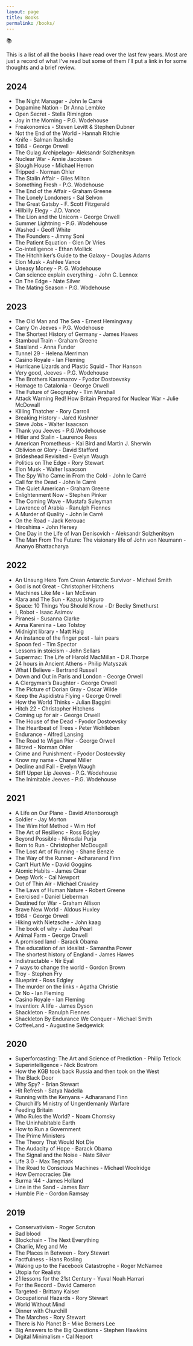 ```yaml
---
layout: page
title: Books
permalink: /books/
---
```

📚

This is a list of all the books I have read over the last few years. Most are just a record of what I've read but some of them I'll put a link in for some thoughts and a brief review.

## 2024

- The Night Manager - John le Carré
- Dopamine Nation - Dr Anna Lembke
- Open Secret - Stella Rimington
- Joy in the Morning - P.G. Wodehouse
- Freakonomics - Steven Levitt & Stephen Dubner
- Not the End of the World - Hannah Ritchie
- Knife - Salman Rushdie
- 1984 - George Orwell
- The Gulag Archipelago- Aleksandr Solzhenitsyn
- Nuclear War - Annie Jacobsen
- Slough House - Michael Herron
- Tripped - Norman Ohler
- The Stalin Affair - Giles Milton
- Something Fresh - P.G. Wodehouse
- The End of the Affair - Graham Greene
- The Lonely Londoners - Sal Selvon
- The Great Gatsby - F. Scott Fitzgerald
- Hillbilly Elegy - J.D. Vance
- The Lion and the Unicorn - George Orwell
- Summer Lightning - P.G. Wodehouse
- Washed - Geoff White
- The Founders - Jimmy Soni
- The Patient Equation - Glen Dr Vries
- Co-intelligence - Ethan Mollick
- The Hitchhiker’s Guide to the Galaxy - Douglas Adams
- Elon Musk - Ashlee Vance
- Uneasy Money - P. G. Wodehouse
- Can science explain everything - John C. Lennox
- On The Edge - Nate Silver
- The Mating Season - P.G. Wodehouse

## 2023

- The Old Man and The Sea - Ernest Hemingway
- Carry On Jeeves - P.G. Wodehouse
- The Shortest History of Germany - James Hawes
- Stamboul Train - Graham Greene
- Stasiland - Anna Funder
- Tunnel 29 - Helena Merriman
- Casino Royale - Ian Fleming
- Hurricane Lizards and Plastic Squid - Thor Hanson
- Very good, Jeeves - P.G. Wodehouse
- The Brothers Karamazov - Fyodor Dostoevsky
- Homage to Catalonia - George Orwell
- The Future of Geography - Tim Marshall
- Attack Warning Red! How Britain Prepared for Nuclear War - Julie McDowall
- Killing Thatcher - Rory Carroll
- Breaking History - Jared Kushner
- Steve Jobs - Walter Isaacson
- Thank you Jeeves - P.G.Wodehouse
- Hitler and Stalin - Laurence Rees
- American Prometheus - Kai Bird and Martin J. Sherwin
- Oblivion or Glory - David Stafford
- Brideshead Revisited - Evelyn Waugh
- Politics on The Edge - Rory Stewart
- Elon Musk - Walter Isaacson
- The Spy Who Came in From the Cold - John le Carré
- Call for the Dead - John le Carré
- The Quiet American - Graham Greene
- Enlightenment Now - Stephen Pinker
- The Coming Wave - Mustafa Suleyman
- Lawrence of Arabia - Ranulph Fiennes
- A Murder of Quality - John le Carré
- On the Road - Jack Kerouac
- Hiroshima - John Hersey
- One Day in the Life of Ivan Denisovich - Aleksandr Solzhenitsyn
- The Man From The Future: The visionary life of John von Neumann - Ananyo Bhattacharya


## 2022

- An Unsung Hero Tom Crean Antarctic Survivor - Michael Smith
- God is not Great - Christopher Hitchens
- Machines Like Me - Ian McEwan
- Klara and The Sun - Kazuo Ishiguro
- Space: 10 Things You Should Know - Dr Becky Smethurst
- I, Robot - Isaac Asimov
- Piranesi - Susanna Clarke
- Anna Karenina - Leo Tolstoy
- Midnight library - Matt Haig
- An instance of the finger post - Iain pears
- Spoon fed - Tim Spector
- Lessons in stoicism - John Sellars
- Supermac: The Life of Harold MacMillan - D.R.Thorpe
- 24 hours in Ancient Athens - Philip Matyszak
- What I Believe - Bertrand Russell
- Down and Out in Paris and London - George Orwell
- A Clergyman’s Daughter - George Orwell
- The Picture of Dorian Gray - Oscar Wilde
- Keep the Aspidistra Flying - George Orwell
- How the World Thinks - Julian Baggini
- Hitch 22 - Christopher Hitchens
- Coming up for air - George Orwell
- The House of the Dead - Fyodor Dostoevsky
- The Heartbeat of Trees - Peter Wohlleben
- Endurance - Alfred Lansing
- The Road to Wigan Pier - George Orwell
- Blitzed - Norman Ohler
- Crime and Punishment - Fyodor Dostoevsky
- Know my name - Chanel Miller
- Decline and Fall - Evelyn Waugh
- Stiff Upper Lip Jeeves - P.G. Wodehouse
- The Inimitable Jeeves - P.G. Wodehouse


## 2021

- A Life on Our Plane - David Attenborough 
- Soldier - Jay Morton
- The Wim Hof Method - Wim Hof
- The Art of Resilienc - Ross Edgley
- Beyond Possible - Nimsdai Purja 
- Born to Run - Christopher McDougall
- The Lost Art of Running - Shane Benzie
- The Way of the Runner - Adharanand Finn
- Can’t Hurt Me - David Goggins
- Atomic Habits - James Clear
- Deep Work - Cal Newport
- Out of Thin Air - Michael Crawley 
- The Laws of Human Nature - Robert Greene
- Exercised - Daniel Lieberman
- Destined for War - Graham Allison 
- Brave New World - Aldous Huxley
- 1984 - George Orwell
- Hiking with Nietzsche - John kaag
- The book of why - Judea Pearl
- Animal Farm - George Orwell
- A promised land - Barack Obama
- The education of an idealist - Samantha Power
- The shortest history of England - James Hawes
- Indistractable - Nir Eyal
- 7 ways to change the world - Gordon Brown
- Troy - Stephen Fry
- Blueprint - Ross Edgley
- The murder on the links - Agatha Christie
- Dr No - Ian Fleming
- Casino Royale - Ian Fleming
- Invention: A life - James Dyson
- Shackleton - Ranulph Fiennes
- Shackleton By Endurance We Conquer - Michael Smith
- CoffeeLand - Augustine Sedgewick

## 2020

- Superforcasting: The Art and Science of Prediction - Philip Tetlock
- Superintelligence - Nick Bostrom
- How the KGB took back Russia and then took on the West
- The Black Door
- Why Spy? - Brian Stewart
- Hit Refresh - Satya Nadella
- Running with the Kenyans - Adharanand Finn
- Churchill’s Ministry of Ungentlemanly Warfare
- Feeding Britain
- Who Rules the World? - Noam Chomsky
- The Uninhabitable Earth
- How to Run a Government 
- The Prime Ministers
- The Theory That Would Not Die
- The Audacity of Hope - Barack Obama
- The Signal and the Noise - Nate Silver
- Life 3.0 - Max Tegmark
- The Road to Conscious Machines - Michael Woolridge
- How Democracies Die
- Burma ‘44 - James Holland
- Line in the Sand - James Barr
- Humble Pie - Gordon Ramsay

## 2019

- Conservativism - Roger Scruton
- Bad blood
- Blockchain - The Next Everything
- Charlie, Meg and Me
- The Places in Between - Rory Stewart
- Factfulness - Hans Rosling
- Waking up to the Facebook Catastrophe - Roger McNamee 
- Utopia for Realists
- 21 lessons for the 21st Century - Yuval Noah Harrari
- For the Record - David Cameron
- Targeted - Brittany Kaiser 
- Occupational Hazards - Rory Stewart 
- World Without Mind
- Dinner with Churchill
- The Marches - Rory Stewart 
- There is No Planet B - Mike Berners Lee
- Big Answers to the Big Questions - Stephen Hawkins
- Digital Minimalism - Cal Neport
